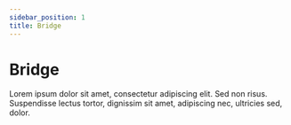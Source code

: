 ```yaml
---
sidebar_position: 1
title: Bridge
---
```


# Bridge

Lorem ipsum dolor sit amet, consectetur adipiscing elit. Sed non risus. Suspendisse lectus tortor, dignissim sit amet, adipiscing nec, ultricies sed, dolor.
